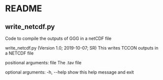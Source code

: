 # README #


## write_netcdf.py ##
Code to compile the outputs of GGG in a netCDF file


write_netcdf.py (Version 1.0; 2019-10-07; SR)
This writes TCCON outputs in a NETCDF file

positional arguments:
  file        The .tav file

optional arguments:
  -h, --help  show this help message and exit

